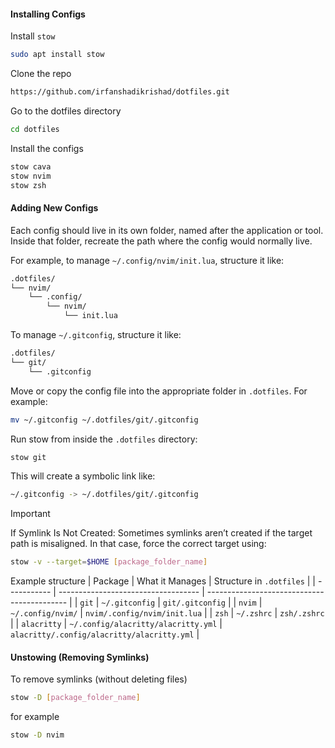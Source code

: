 #### Installing Configs

Install `stow`

```bash
sudo apt install stow
```

Clone the repo

```bash
https://github.com/irfanshadikrishad/dotfiles.git
```

Go to the dotfiles directory

```bash
cd dotfiles
```

Install the configs

```bash
stow cava
stow nvim
stow zsh
```

#### Adding New Configs

Each config should live in its own folder, named after the application or tool. Inside that folder, recreate the path where the config would normally live.

For example, to manage `~/.config/nvim/init.lua`, structure it like:

```bash
.dotfiles/
└── nvim/
    └── .config/
        └── nvim/
            └── init.lua
```

To manage `~/.gitconfig`, structure it like:

```bash
.dotfiles/
└── git/
    └── .gitconfig
```

Move or copy the config file into the appropriate folder in `.dotfiles`. For example:

```bash
mv ~/.gitconfig ~/.dotfiles/git/.gitconfig
```

Run stow from inside the `.dotfiles` directory:

```bash
stow git
```

This will create a symbolic link like:

```bash
~/.gitconfig -> ~/.dotfiles/git/.gitconfig
```

> [!IMPORTANT]
> If Symlink Is Not Created:
> Sometimes symlinks aren’t created if the target path is misaligned. In that case, force the correct target using:

```bash
stow -v --target=$HOME [package_folder_name]
```

Example structure
| Package | What it Manages | Structure in `.dotfiles` |
| ----------- | ----------------------------------- | ------------------------------------------- |
| `git` | `~/.gitconfig` | `git/.gitconfig` |
| `nvim` | `~/.config/nvim/` | `nvim/.config/nvim/init.lua` |
| `zsh` | `~/.zshrc` | `zsh/.zshrc` |
| `alacritty` | `~/.config/alacritty/alacritty.yml` | `alacritty/.config/alacritty/alacritty.yml` |

#### Unstowing (Removing Symlinks)

To remove symlinks (without deleting files)

```bash
stow -D [package_folder_name]
```

for example

```bash
stow -D nvim
```
